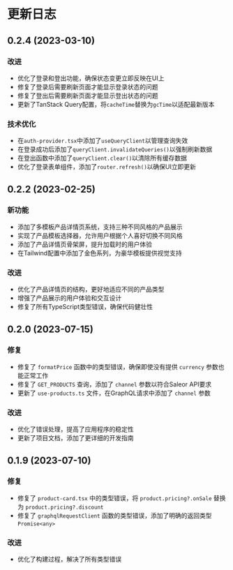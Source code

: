 # 更新日志

## 0.2.4 (2023-03-10)

### 改进
- 优化了登录和登出功能，确保状态变更立即反映在UI上
- 修复了登录后需要刷新页面才能显示登录状态的问题
- 修复了登出后需要刷新页面才能显示登出状态的问题
- 更新了TanStack Query配置，将`cacheTime`替换为`gcTime`以适配最新版本

### 技术优化
- 在`auth-provider.tsx`中添加了`useQueryClient`以管理查询失效
- 在登录成功后添加了`queryClient.invalidateQueries()`以强制刷新数据
- 在登出函数中添加了`queryClient.clear()`以清除所有缓存数据
- 优化了登录表单组件，添加了`router.refresh()`以确保UI立即更新

## 0.2.2 (2023-02-25)

### 新功能
- 添加了多模板产品详情页系统，支持三种不同风格的产品展示
- 实现了产品模板选择器，允许用户根据个人喜好切换不同风格
- 添加了产品详情页骨架屏，提升加载时的用户体验
- 在Tailwind配置中添加了金色系列，为豪华模板提供视觉支持

### 改进
- 优化了产品详情页的结构，更好地适应不同的产品类型
- 增强了产品展示的用户体验和交互设计
- 修复了所有TypeScript类型错误，确保代码健壮性

## 0.2.0 (2023-07-15)

### 修复
- 修复了 `formatPrice` 函数中的类型错误，确保即使没有提供 `currency` 参数也能正常工作
- 修复了 `GET_PRODUCTS` 查询，添加了 `channel` 参数以符合Saleor API要求
- 更新了 `use-products.ts` 文件，在GraphQL请求中添加了 `channel` 参数

### 改进
- 优化了错误处理，提高了应用程序的稳定性
- 更新了项目文档，添加了更详细的开发指南

## 0.1.9 (2023-07-10)

### 修复
- 修复了 `product-card.tsx` 中的类型错误，将 `product.pricing?.onSale` 替换为 `product.pricing?.discount`
- 修复了 `graphqlRequestClient` 函数的类型错误，添加了明确的返回类型 `Promise<any>`

### 改进
- 优化了构建过程，解决了所有类型错误 